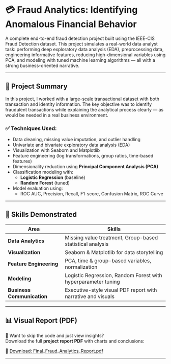 # 💳 Fraud Analytics: Identifying Anomalous Financial Behavior



A complete end-to-end fraud detection project built using the IEEE-CIS Fraud Detection dataset. This project simulates a real-world data analyst task: performing deep exploratory data analysis (EDA), preprocessing data, engineering informative features, reducing high-dimensional variables using PCA, and modeling with tuned machine learning algorithms — all with a strong business-oriented narrative.

---

## 📌 Project Summary

In this project, I worked with a large-scale transactional dataset with both transaction and identity information. The key objective was to identify fraudulent transactions while explaining the analytical process clearly — as would be needed in a real business environment.

### ✅ Techniques Used:
- Data cleaning, missing value imputation, and outlier handling
- Univariate and bivariate exploratory data analysis (EDA)
- Visualization with Seaborn and Matplotlib
- Feature engineering (log transformations, group ratios, time-based features)
- Dimensionality reduction using **Principal Component Analysis (PCA)**
- Classification modeling with:
  - **Logistic Regression** (baseline)
  - **Random Forest** (tuned)
- Model evaluation using:
  - ROC AUC, Precision, Recall, F1-score, Confusion Matrix, ROC Curve

---

## 🧠 Skills Demonstrated

| Area | Skills |
|------|--------|
| **Data Analytics** | Missing value treatment, Group-based statistical analysis |
| **Visualization** | Seaborn & Matplotlib for data storytelling |
| **Feature Engineering** | PCA, time & group-based variables, normalization |
| **Modeling** | Logistic Regression, Random Forest with hyperparameter tuning |
| **Business Communication** | Executive-style visual PDF report with narrative and visuals |

---

## 📊 Visual Report (PDF)

🎯 Want to skip the code and just view insights?  
Download the full **project report PDF** with charts and conclusions:

📎 [Download: Final_Fraud_Analytics_Report.pdf](https://github.com/imramraja/DataAnalyst-Portfolio/blob/main/Fraud%20Detection/Fraud%20Detection%20Analysis.pdf)

---
